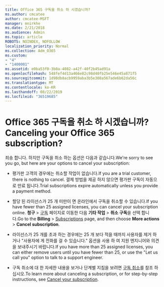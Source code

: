 ```yaml
---
title: Office 365 구독을 취소 하 시겠습니까?
ms.author: cmcatee
author: cmcatee-MSFT
manager: mnirkhe
ms.date: 2/21/2018
ms.audience: Admin
ms.topic: article
ROBOTS: NOINDEX, NOFOLLOW
localization_priority: Normal
ms.collection: Adm_O365
ms.custom:
- "4"
- "1400001"
ms.assetid: e0ba53f0-3b0a-4082-a42f-40f2b45ad91a
ms.openlocfilehash: 548fef4d13a466e82c98d40fb25e546e45a871f5
ms.sourcegitcommit: 1d98db8acb9959aba3b5e308a567ade6b62da56c
ms.translationtype: MT
ms.contentlocale: ko-KR
ms.lasthandoff: 08/22/2019
ms.locfileid: "36519685"
---
```

# <a name="canceling-your-office-365-subscription"></a><span data-ttu-id="6d7d6-102">Office 365 구독을 취소 하 시겠습니까?</span><span class="sxs-lookup"><span data-stu-id="6d7d6-102">Canceling your Office 365 subscription?</span></span>

<span data-ttu-id="6d7d6-103">죄송 합니다. 하지만 구독을 취소 하는 옵션은 다음과 같습니다.</span><span class="sxs-lookup"><span data-stu-id="6d7d6-103">We're sorry to see you go, but here are your options to cancel your subscription:</span></span>
  
- <span data-ttu-id="6d7d6-104">평가판 고객의 경우에는 취소할 작업이 없습니다.</span><span class="sxs-lookup"><span data-stu-id="6d7d6-104">If you are a trial customer, there is nothing to cancel.</span></span> <span data-ttu-id="6d7d6-105">결제 방법을 제공 하지 않으면 평가판 구독이 자동으로 만료 됩니다.</span><span class="sxs-lookup"><span data-stu-id="6d7d6-105">Trial subscriptions expire automatically unless you provide a payment method.</span></span>

- <span data-ttu-id="6d7d6-106">할당 된 라이선스가 25 개 미만이 면 온라인에서 구독을 취소할 수 있습니다.</span><span class="sxs-lookup"><span data-stu-id="6d7d6-106">If you have fewer than 25 assigned licenses, you can cancel your subscription online.</span></span> <span data-ttu-id="6d7d6-107">**청구** \> [구독](https://go.microsoft.com/fwlink/p/?linkid=842054) 페이지로 이동한 다음 **기타 작업** \> **취소 구독**을 선택 합니다.</span><span class="sxs-lookup"><span data-stu-id="6d7d6-107">Go to the **Billing** \> [Subscriptions](https://go.microsoft.com/fwlink/p/?linkid=842054) page, and then choose **More actions** \> **Cancel subscription**.</span></span>

- <span data-ttu-id="6d7d6-108">라이선스가 25 개를 초과 하는 경우에는 25 개 보다 적을 때까지 사용자를 제거 하거나 "사용자에 게 전화를 걸 수 있습니다." 옵션을 사용 하 여 지원 엔지니어와 의견을 보내주시기 바랍니다.</span><span class="sxs-lookup"><span data-stu-id="6d7d6-108">If you have more than 25 assigned licenses, you can either remove users until you have fewer than 25, or use the "Let us call you" option to talk to a support engineer.</span></span>

- <span data-ttu-id="6d7d6-109">구독 취소에 대 한 자세한 내용을 보거나 단계별 지침을 보려면 [구독 취소](https://docs.microsoft.com/office365/admin/subscriptions-and-billing/cancel-your-subscription)를 참조 하십시오.</span><span class="sxs-lookup"><span data-stu-id="6d7d6-109">To learn more about canceling a subscription, or for step-by-step instructions, see [Cancel your subscription](https://docs.microsoft.com/office365/admin/subscriptions-and-billing/cancel-your-subscription).</span></span>